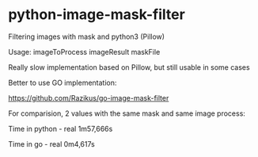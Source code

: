 # python-image-mask-filter
Filtering images with mask and python3 (Pillow)

Usage: imageToProcess imageResult maskFile


Really slow implementation based on Pillow, but still usable in some cases

Better to use GO implementation:

https://github.com/Razikus/go-image-mask-filter

For comparision, 2 values with the same mask and same image process:

Time in python - real    1m57,666s

Time in go - real    0m4,617s
